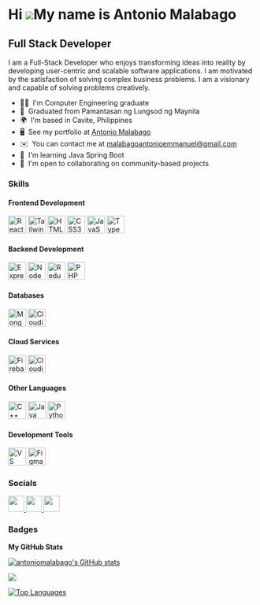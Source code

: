 Hi ![](https://user-images.githubusercontent.com/18350557/176309783-0785949b-9127-417c-8b55-ab5a4333674e.gif)My name is Antonio Malabago
========================================================================================================================================

Full Stack Developer
--------------------

I am a Full-Stack Developer who enjoys transforming ideas into reality by developing user-centric and scalable software applications. I am motivated by the satisfaction of solving complex business problems. I am a visionary and capable of solving problems creatively.

* 🧑‍🎓  I'm Computer Engineering graduate
* 🏫  Graduated from Pamantasan ng Lungsod ng Maynila
* 🌍  I'm based in Cavite, Philippines
* 🖥️  See my portfolio at [Antonio Malabago](http://antoniomalabago.com)
* ✉️  You can contact me at [malabagoantonioemmanuel@gmail.com](mailto:malabagoantonioemmanuel@gmail.com)
* 🧠  I'm learning Java Spring Boot 
* 🤝  I'm open to collaborating on community-based projects

### Skills

#### Frontend Development
<p>
  <a href="https://reactjs.org/" target="_blank" rel="noreferrer"><img src="https://raw.githubusercontent.com/danielcranney/readme-generator/main/public/icons/skills/react-colored.svg" width="36" height="36" alt="React" /></a>
  <a href="https://tailwindcss.com/" target="_blank" rel="noreferrer"><img src="https://raw.githubusercontent.com/danielcranney/readme-generator/main/public/icons/skills/tailwindcss-colored.svg" width="36" height="36" alt="TailwindCSS" /></a>
  <a href="https://developer.mozilla.org/en-US/docs/Glossary/HTML5" target="_blank" rel="noreferrer"><img src="https://raw.githubusercontent.com/danielcranney/readme-generator/main/public/icons/skills/html5-colored.svg" width="36" height="36" alt="HTML5" /></a>
  <a href="https://www.w3.org/TR/CSS/#css" target="_blank" rel="noreferrer"><img src="https://raw.githubusercontent.com/danielcranney/readme-generator/main/public/icons/skills/css3-colored.svg" width="36" height="36" alt="CSS3" /></a>
  <a href="https://developer.mozilla.org/en-US/docs/Web/JavaScript" target="_blank" rel="noreferrer"><img src="https://raw.githubusercontent.com/danielcranney/readme-generator/main/public/icons/skills/javascript-colored.svg" width="36" height="36" alt="JavaScript" /></a>
  <a href="https://www.typescriptlang.org/" target="_blank" rel="noreferrer"><img src="https://raw.githubusercontent.com/danielcranney/readme-generator/main/public/icons/skills/typescript-colored.svg" width="36" height="36" alt="TypeScript" /></a>
</p>

#### Backend Development
<p>
  <a href="https://expressjs.com/" target="_blank" rel="noreferrer"><img src="https://raw.githubusercontent.com/danielcranney/readme-generator/main/public/icons/skills/express-colored.svg" width="36" height="36" alt="Express" /></a>
  <a href="https://nodejs.org/en/" target="_blank" rel="noreferrer"><img src="https://raw.githubusercontent.com/danielcranney/readme-generator/main/public/icons/skills/nodejs-colored.svg" width="36" height="36" alt="NodeJS" /></a>
  <a href="https://redux.js.org/" target="_blank" rel="noreferrer"><img src="https://raw.githubusercontent.com/danielcranney/readme-generator/main/public/icons/skills/redux-colored.svg" width="36" height="36" alt="Redux" /></a>
  <a href="https://www.php.net/" target="_blank" rel="noreferrer"><img src="https://raw.githubusercontent.com/danielcranney/readme-generator/main/public/icons/skills/php-colored.svg" width="36" height="36" alt="PHP" /></a>
</p>

#### Databases
<p>
  <a href="https://www.mongodb.com/" target="_blank" rel="noreferrer"><img src="https://raw.githubusercontent.com/danielcranney/readme-generator/main/public/icons/skills/mongodb-colored.svg" width="36" height="36" alt="MongoDB" /></a>
  <a href="https://cloudinary.com/" target="_blank" rel="noreferrer"><img src="https://upload.wikimedia.org/wikipedia/commons/thumb/3/30/Cloudinary_Logo.svg/2560px-Cloudinary_Logo.svg.png" width="36" height="36" alt="Cloudinary" /></a>
</p>

#### Cloud Services
<p>
  <a href="https://firebase.google.com/" target="_blank" rel="noreferrer"><img src="https://raw.githubusercontent.com/danielcranney/readme-generator/main/public/icons/skills/firebase-colored.svg" width="36" height="36" alt="Firebase" /></a>
  <a href="https://cloudinary.com/" target="_blank" rel="noreferrer"><img src="https://res.cloudinary.com/cloudinary-marketing/image/upload/v1611811220/Cloudinary_Logo.png" width="36" height="36" alt="Cloudinary" /></a>
</p>

#### Other Languages
<p>
  <a href="https://docs.microsoft.com/en-us/cpp/?view=msvc-170" target="_blank" rel="noreferrer"><img src="https://raw.githubusercontent.com/danielcranney/readme-generator/main/public/icons/skills/cplusplus-colored.svg" width="36" height="36" alt="C++" /></a>
  <a href="https://www.oracle.com/java/" target="_blank" rel="noreferrer"><img src="https://raw.githubusercontent.com/danielcranney/readme-generator/main/public/icons/skills/java-colored.svg" width="36" height="36" alt="Java" /></a>
  <a href="https://www.python.org/" target="_blank" rel="noreferrer"><img src="https://raw.githubusercontent.com/danielcranney/readme-generator/main/public/icons/skills/python-colored.svg" width="36" height="36" alt="Python" /></a>
</p>

#### Development Tools
<p>
  <a href="https://code.visualstudio.com/" target="_blank" rel="noreferrer"><img src="https://raw.githubusercontent.com/danielcranney/readme-generator/main/public/icons/skills/visualstudiocode.svg" width="36" height="36" alt="VS Code" /></a>
  <a href="https://www.figma.com/" target="_blank" rel="noreferrer"><img src="https://raw.githubusercontent.com/danielcranney/readme-generator/main/public/icons/skills/figma-colored.svg" width="36" height="36" alt="Figma" /></a>
</p>

### Socials

<p align="left"> <a href="https://www.facebook.com/Antonio.Emmanuel.Malabago.1/" target="_blank" rel="noreferrer"> <picture> <source media="(prefers-color-scheme: dark)" srcset="https://raw.githubusercontent.com/danielcranney/readme-generator/main/public/icons/socials/facebook-dark.svg" /> <source media="(prefers-color-scheme: light)" srcset="https://raw.githubusercontent.com/danielcranney/readme-generator/main/public/icons/socials/facebook.svg" /> <img src="https://raw.githubusercontent.com/danielcranney/readme-generator/main/public/icons/socials/facebook.svg" width="32" height="32" /> </picture> </a> <a href="https://www.github.com/antoniomalabago" target="_blank" rel="noreferrer"> <picture> <source media="(prefers-color-scheme: dark)" srcset="https://raw.githubusercontent.com/danielcranney/readme-generator/main/public/icons/socials/github-dark.svg" /> <source media="(prefers-color-scheme: light)" srcset="https://raw.githubusercontent.com/danielcranney/readme-generator/main/public/icons/socials/github.svg" /> <img src="https://raw.githubusercontent.com/danielcranney/readme-generator/main/public/icons/socials/github.svg" width="32" height="32" /> </picture> </a> <a href="https://www.linkedin.com/in/antonio-emmanuel-malabago" target="_blank" rel="noreferrer"> <picture> <source media="(prefers-color-scheme: dark)" srcset="https://raw.githubusercontent.com/danielcranney/readme-generator/main/public/icons/socials/linkedin-dark.svg" /> <source media="(prefers-color-scheme: light)" srcset="https://raw.githubusercontent.com/danielcranney/readme-generator/main/public/icons/socials/linkedin.svg" /> <img src="https://raw.githubusercontent.com/danielcranney/readme-generator/main/public/icons/socials/linkedin.svg" width="32" height="32" /> </picture> </a></p>

### Badges

<b>My GitHub Stats</b>

<a href="http://www.github.com/antoniomalabago"><img src="https://github-readme-stats.vercel.app/api?username=antoniomalabago&show_icons=true&hide=&count_private=true&title_color=23F7DD&text_color=ffffff&icon_color=23F7DD&bg_color=000000&hide_border=true&show_icons=true" alt="antoniomalabago's GitHub stats" /></a>

<a href="http://www.github.com/antoniomalabago"><img src="https://github-readme-streak-stats.herokuapp.com/?user=antoniomalabago&stroke=ffffff&background=000000&ring=23F7DD&fire=23F7DD&currStreakNum=ffffff&currStreakLabel=23F7DD&sideNums=ffffff&sideLabels=ffffff&dates=ffffff&hide_border=true" /></a>

<a href="https://github.com/antoniomalabago" align="left"><img src="https://github-readme-stats.vercel.app/api/top-langs/?username=antoniomalabago&langs_count=10&title_color=23F7DD&text_color=ffffff&icon_color=23F7DD&bg_color=000000&hide_border=true&locale=en&custom_title=Top%20%Languages" alt="Top Languages" /></a>
